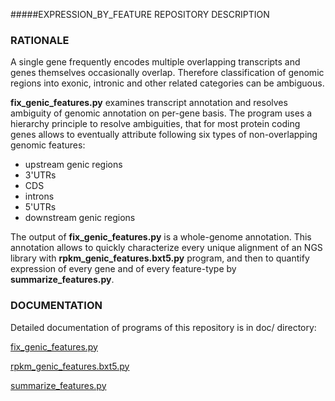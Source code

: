 #####EXPRESSION_BY_FEATURE REPOSITORY DESCRIPTION


### RATIONALE 

A single gene frequently encodes multiple overlapping transcripts and genes
themselves occasionally overlap. Therefore classification of genomic regions
into exonic, intronic and other related categories can be ambiguous.

**fix_genic_features.py** examines transcript annotation and resolves ambiguity
of genomic annotation on per-gene basis. The program uses a hierarchy principle
to resolve ambiguities, that for most protein coding genes allows to eventually
attribute following six types of non-overlapping genomic features:

 - upstream genic regions
 - 3'UTRs
 - CDS
 - introns
 - 5'UTRs
 - downstream genic regions

The output of **fix_genic_features.py** is a whole-genome annotation. This
annotation allows to quickly characterize every unique alignment of an NGS
library with **rpkm_genic_features.bxt5.py** program, and then to quantify expression
of every gene and of every feature-type by **summarize_features.py**. 


### DOCUMENTATION 

Detailed documentation of programs of this repository is in doc/ directory:

[fix_genic_features.py](https://github.com/getopt/EXPRESSION_BY_FEATURE/blob/master/doc/fix_genic_features.md)

[rpkm_genic_features.bxt5.py](https://github.com/getopt/EXPRESSION_BY_FEATURE/blob/master/doc/rpkm_genic_features.bxt5.md)

[summarize_features.py](https://github.com/getopt/EXPRESSION_BY_FEATURE/blob/master/doc/summarize_features.md)



